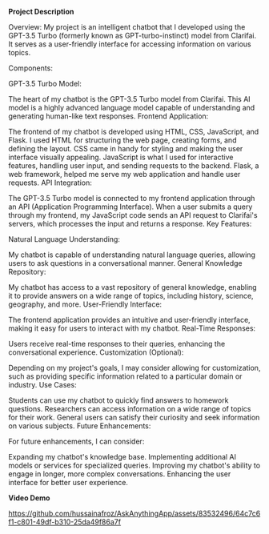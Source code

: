 **Project Description**

Overview:
My project is an intelligent chatbot that I developed using the GPT-3.5 Turbo (formerly known as GPT-turbo-instinct) model from Clarifai. It serves as a user-friendly interface for accessing information on various topics.

Components:

GPT-3.5 Turbo Model:

The heart of my chatbot is the GPT-3.5 Turbo model from Clarifai. This AI model is a highly advanced language model capable of understanding and generating human-like text responses.
Frontend Application:

The frontend of my chatbot is developed using HTML, CSS, JavaScript, and Flask.
I used HTML for structuring the web page, creating forms, and defining the layout.
CSS came in handy for styling and making the user interface visually appealing.
JavaScript is what I used for interactive features, handling user input, and sending requests to the backend.
Flask, a web framework, helped me serve my web application and handle user requests.
API Integration:

The GPT-3.5 Turbo model is connected to my frontend application through an API (Application Programming Interface).
When a user submits a query through my frontend, my JavaScript code sends an API request to Clarifai's servers, which processes the input and returns a response.
Key Features:

Natural Language Understanding:

My chatbot is capable of understanding natural language queries, allowing users to ask questions in a conversational manner.
General Knowledge Repository:

My chatbot has access to a vast repository of general knowledge, enabling it to provide answers on a wide range of topics, including history, science, geography, and more.
User-Friendly Interface:

The frontend application provides an intuitive and user-friendly interface, making it easy for users to interact with my chatbot.
Real-Time Responses:

Users receive real-time responses to their queries, enhancing the conversational experience.
Customization (Optional):

Depending on my project's goals, I may consider allowing for customization, such as providing specific information related to a particular domain or industry.
Use Cases:

Students can use my chatbot to quickly find answers to homework questions.
Researchers can access information on a wide range of topics for their work.
General users can satisfy their curiosity and seek information on various subjects.
Future Enhancements:

For future enhancements, I can consider:

Expanding my chatbot's knowledge base.
Implementing additional AI models or services for specialized queries.
Improving my chatbot's ability to engage in longer, more complex conversations.
Enhancing the user interface for better user experience. 


**Video Demo**




https://github.com/hussainafroz/AskAnythingApp/assets/83532496/64c7c6f1-c801-49df-b310-25da49f86a7f


